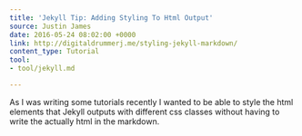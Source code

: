 ```yaml
---
title: 'Jekyll Tip: Adding Styling To Html Output'
source: Justin James
date: 2016-05-24 08:02:00 +0000
link: http://digitaldrummerj.me/styling-jekyll-markdown/
content_type: Tutorial
tool:
- tool/jekyll.md

---
```

As I was writing some tutorials recently I wanted to be able to style the html elements that Jekyll outputs with different css classes without having to write the actually html in the markdown.

